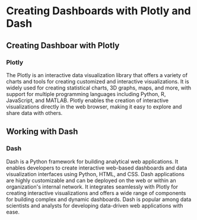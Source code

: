# Creating Dashboards with Plotly and Dash

## Creating Dashboar with Plotly

### Plotly
The Plotly is an interactive data visualization library that offers a variety of charts and tools for creating customized and interactive visualizations. 
It is widely used for creating statistical charts, 3D graphs, maps, and more, with support for multiple programming languages including Python, R, JavaScript, 
and MATLAB. Plotly enables the creation of interactive visualizations directly in the web browser, making it easy to explore and share data with others.



## Working with Dash

### Dash
Dash is a Python framework for building analytical web applications. It enables developers to create interactive web-based dashboards and data visualization 
interfaces using Python, HTML, and CSS. Dash applications are highly customizable and can be deployed on the web or within an organization's internal network. 
It integrates seamlessly with Plotly for creating interactive visualizations and offers a wide range of components for building complex and dynamic dashboards. 
Dash is popular among data scientists and analysts for developing data-driven web applications with ease.
